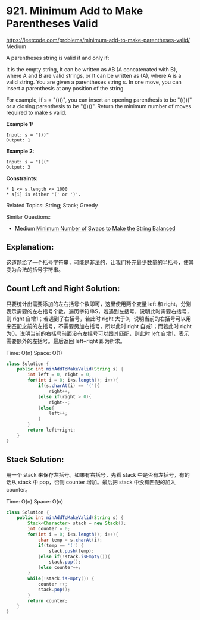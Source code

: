 
# 921. Minimum Add to Make Parentheses Valid
<https://leetcode.com/problems/minimum-add-to-make-parentheses-valid/>
Medium

A parentheses string is valid if and only if:

It is the empty string,
It can be written as AB (A concatenated with B), where A and B are valid strings, or
It can be written as (A), where A is a valid string.
You are given a parentheses string s. In one move, you can insert a parenthesis at any position of the string.

For example, if s = "()))", you can insert an opening parenthesis to be "(()))" or a closing parenthesis to be "())))".
Return the minimum number of moves required to make s valid.

 

**Example 1:**

    Input: s = "())"
    Output: 1

**Example 2:**

    Input: s = "((("
    Output: 3
 

**Constraints:**

    * 1 <= s.length <= 1000
    * s[i] is either '(' or ')'.

Related Topics: String; Stack; Greedy

Similar Questions: 
* Medium [Minimum Number of Swaps to Make the String Balanced](https://leetcode.com/problems/minimum-number-of-swaps-to-make-the-string-balanced/)


## Explanation:
这道题给了一个括号字符串，可能是非法的，让我们补充最少数量的半括号，使其变为合法的括号字符串。

## Count Left and Right Solution: 
只要统计出需要添加的左右括号个数即可，这里使用两个变量 left 和 right，分别表示需要的左右括号个数。遍历字符串S，若遇到左括号，说明此时需要右括号，则 right 自增1；若遇到了右括号，若此时 right 大于0，说明当前的右括号可以用来匹配之前的左括号，不需要另加右括号，所以此时 right 自减1；而若此时 right 为0，说明当前的右括号前面没有左括号可以跟其匹配，则此时 left 自增1，表示需要额外的左括号。最后返回 left+right 即为所求。

Time: O(n)
Space: O(1)

```java
class Solution {
    public int minAddToMakeValid(String s) {
        int left = 0, right = 0;
        for(int i = 0; i<s.length(); i++){
            if(s.charAt(i) == '('){
                right++;
            }else if(right > 0){
                right--;
            }else{
                left++;
            }
        }
        return left+right;
    }
}
```

## Stack Solution: 
用一个 stack 来保存左括号。如果有右括号，先看 stack 中是否有左括号，有的话从 stack 中 pop，否则 counter 增加。最后把 stack 中没有匹配的加入 counter。

Time: O(n)
Space: O(n)

```java
class Solution {
    public int minAddToMakeValid(String s) {
        Stack<Character> stack = new Stack();
        int counter = 0;
        for(int i = 0; i<s.length(); i++){
            char temp = s.charAt(i);
            if(temp == '(') {
                stack.push(temp);
            }else if(!stack.isEmpty()){
                stack.pop();
            }else counter++;
        }
        while(!stack.isEmpty()) {
            counter ++;
            stack.pop();
        }
        return counter;
    }
}
```